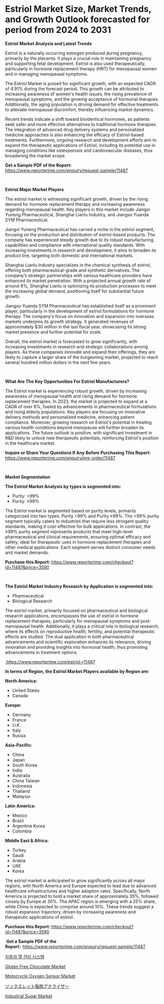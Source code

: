 <p><h1>Estriol Market Size, Market Trends, and Growth Outlook forecasted for period from 2024 to 2031</h1></p><p><strong>Estriol Market Analysis and Latest Trends</strong></p>
<p><p>Estriol is a naturally occurring estrogen produced during pregnancy, primarily by the placenta. It plays a crucial role in maintaining pregnancy and supporting fetal development. Estriol is also used therapeutically, particularly in hormone replacement therapy (HRT) for menopausal women and in managing menopausal symptoms.</p><p>The Estriol Market is poised for significant growth, with an expected CAGR of 4.91% during the forecast period. This growth can be attributed to increasing awareness of women's health issues, the rising prevalence of menopausal symptoms, and the growing acceptance of hormonal therapies. Additionally, the aging population is driving demand for effective treatments to alleviate menopausal discomfort, thereby influencing market dynamics.</p><p>Recent trends indicate a shift toward bioidentical hormones, as patients seek safer and more effective alternatives to traditional hormone therapies. The integration of advanced drug delivery systems and personalized medicine approaches is also enhancing the efficacy of Estriol-based treatments. Furthermore, ongoing research and development efforts aim to expand the therapeutic applications of Estriol, including its potential use in managing conditions like osteoporosis and cardiovascular diseases, thus broadening the market scope.</p></p>
<p><strong>Get a Sample PDF of the Report:&nbsp;</strong> <a href="https://www.reportprime.com/enquiry/request-sample/11487">https://www.reportprime.com/enquiry/request-sample/11487</a></p>
<p>&nbsp;</p>
<p><strong>Estriol Major Market Players</strong></p>
<p><p>The estriol market is witnessing significant growth, driven by the rising demand for hormone replacement therapy and increasing awareness regarding menopausal health. Key players in this market include Jiangxi Yuneng Pharmaceutical, Shanghai Lianlu Industry, and Jiangsu Yuanda SYM Pharmaceutical.</p><p>Jiangxi Yuneng Pharmaceutical has carved a niche in the estriol segment, focusing on the production and distribution of estriol-based products. The company has experienced steady growth due to its robust manufacturing capabilities and compliance with international quality standards. With increasing investments in research and development, it aims to broaden its product line, targeting both domestic and international markets.</p><p>Shanghai Lianlu Industry specializes in the chemical synthesis of estriol, offering both pharmaceutical-grade and synthetic derivatives. The company’s strategic partnerships with various healthcare providers have enhanced its market penetration. With a projected annual growth rate of around 8%, Shanghai Lianlu is optimizing its production processes to meet the increasing global demand, positioning itself for substantial future growth.</p><p>Jiangsu Yuanda SYM Pharmaceutical has established itself as a prominent player, particularly in the development of estriol formulations for hormone therapy. The company's focus on innovation and expansion into overseas markets underpins its growth strategy. It generated revenues of approximately $30 million in the last fiscal year, showcasing its strong market presence and further potential for scale.</p><p>Overall, the estriol market is forecasted to grow significantly, with increasing investments in research and strategic collaborations among players. As these companies innovate and expand their offerings, they are likely to capture a larger share of the burgeoning market, projected to reach several hundred million dollars in the next few years.</p></p>
<p>&nbsp;</p>
<p><strong>What Are The Key Opportunities For Estriol Manufacturers?</strong></p>
<p><p>The Estriol market is experiencing robust growth, driven by increasing awareness of menopausal health and rising demand for hormone replacement therapies. In 2023, the market is projected to expand at a CAGR of over 6%, fueled by advancements in pharmaceutical formulations and rising elderly populations. Key players are focusing on innovative delivery methods and personalized medicine, enhancing patient compliance. Moreover, growing research on Estriol's potential in treating various health conditions beyond menopause will further broaden its applications. The future outlook is positive, with significant investment in R&D likely to unlock new therapeutic potentials, reinforcing Estriol's position in the healthcare market.</p></p>
<p><strong>Inquire or Share Your Questions If Any Before Purchasing This Report:</strong> <a href="https://www.reportprime.com/enquiry/pre-order/11487">https://www.reportprime.com/enquiry/pre-order/11487</a></p>
<p>&nbsp;</p>
<p><strong>Market Segmentation</strong></p>
<p><strong>The Estriol Market Analysis by types is segmented into:</strong></p>
<p><ul><li>Purity: <99%</li><li>Purity: ≥99%</li></ul></p>
<p><p>The Estriol market is segmented based on purity levels, primarily categorized into two types: Purity <99% and Purity ≥99%. The <99% purity segment typically caters to industries that require less stringent quality standards, making it cost-effective for bulk applications. In contrast, the ≥99% purity segment represents products that meet high-level pharmaceutical and clinical requirements, ensuring optimal efficacy and safety, ideal for therapeutic uses in hormone replacement therapies and other medical applications. Each segment serves distinct consumer needs and market demands.</p></p>
<p><strong>Purchase this Report:&nbsp;</strong><a href="https://www.reportprime.com/checkout?id=11487&price=3590">https://www.reportprime.com/checkout?id=11487&price=3590</a></p>
<p>&nbsp;</p>
<p><strong>The Estriol Market Industry Research by Application is segmented into:</strong></p>
<p><ul><li>Pharmaceutical</li><li>Biological Research</li></ul></p>
<p><p>The estriol market, primarily focused on pharmaceutical and biological research applications, encompasses the use of estriol in hormone replacement therapies, particularly for menopausal symptoms and post-menopausal health. Additionally, it plays a critical role in biological research, where its effects on reproductive health, fertility, and potential therapeutic effects are studied. The dual application in both pharmaceutical advancements and scientific exploration enhances its relevance, driving innovation and providing insights into hormonal health, thus promoting advancements in treatment options.</p></p>
<p><a href="https://www.reportprime.com/estriol-r11487">&nbsp;https://www.reportprime.com/estriol-r11487</a></p>
<p><strong>In terms of Region, the Estriol Market Players available by Region are:</strong></p>
<p>
    <p> <strong> North America: </strong>
        <ul>
            <li>United States</li>
            <li>Canada</li>
        </ul>
        </p> 
    <p> <strong> Europe: </strong>
        <ul>
            <li>Germany</li>
            <li>France</li>
            <li>U.K.</li>
            <li>Italy</li>
            <li>Russia</li>
        </ul>
        </p> 
    <p> <strong> Asia-Pacific: </strong>
        <ul>
            <li>China</li>
            <li>Japan</li>
            <li>South Korea</li>
            <li>India</li>
            <li>Australia</li>
            <li>China Taiwan</li>
            <li>Indonesia</li>
            <li>Thailand</li>
            <li>Malaysia</li>
        </ul>
        </p> 
    <p> <strong> Latin America: </strong>
        <ul>
            <li>Mexico</li>
            <li>Brazil</li>
            <li>Argentina Korea</li>
            <li>Colombia</li>
        </ul>
        </p> 
    <p> <strong> Middle East & Africa: </strong>
        <ul>
            <li>Turkey</li>
            <li>Saudi</li>
            <li>Arabia</li>
            <li>UAE</li>
            <li>Korea</li>
        </ul>
    </p>
    </p>
<p><p>The estriol market is anticipated to grow significantly across all major regions, with North America and Europe expected to lead due to advanced healthcare infrastructures and higher adoption rates. Specifically, North America is projected to hold a market share of approximately 35%, followed closely by Europe at 30%. The APAC region is emerging with a 25% share, while China is expected to comprise around 10%. These trends suggest a robust expansion trajectory, driven by increasing awareness and therapeutic applications of estriol.</p></p>
<p><strong>Purchase this Report: </strong><a href="https://www.reportprime.com/checkout?id=11487&price=3590">https://www.reportprime.com/checkout?id=11487&price=3590</a></p>
<p>&nbsp;<strong>Get a Sample PDF of the Report:&nbsp;&nbsp;</strong><a href="https://www.reportprime.com/enquiry/request-sample/11487">https://www.reportprime.com/enquiry/request-sample/11487</a></p>
<p><strong></strong></p>
<p><p><a href="https://medium.com/@scotthereford10/%EC%9E%90%EB%8F%99%EC%B0%A8-%EC%97%B4-%EA%B4%80%EB%A6%AC-%EC%8B%9C%EC%8A%A4%ED%85%9C-%EC%8B%9C%EC%9E%A5%EC%9D%98-%EC%83%88%EB%A1%9C%EC%9A%B4-%ED%8A%B8%EB%A0%8C%EB%93%9C-%EB%B0%8F-2024%EB%85%84%EB%B6%80%ED%84%B0-2031%EB%85%84%EA%B9%8C%EC%A7%80%EC%9D%98-%EB%AF%B8%EB%9E%98-%EC%A0%84%EB%A7%9D-15d271499f1c">자동차 열 관리 시스템</a></p><p><a href="https://medium.com/@dylanmarshall42/the-global-gluten-free-chocolate-market-is-expected-to-witness-a-compound-annual-growth-rate-ac9465df9759">Gluten Free Chocolate Market</a></p><p><a href="https://issuu.com/reportprime-2/docs/motorcycle-oxygen-sensor-market-siz_38fe3c0876c123">Motorcycle Oxygen Sensor Market</a></p><p><a href="https://medium.com/@zionmetz1960/soxhlet-fat-analyzer-market-%E3%81%AE%E3%82%B0%E3%83%AD%E3%83%BC%E3%83%90%E3%83%AB%E5%B8%82%E5%A0%B4%E6%A6%82%E8%A6%81%E3%81%AF-%E4%B8%96%E7%95%8C%E3%81%8A%E3%82%88%E3%81%B3%E4%B8%BB%E8%A6%81%E5%B8%82%E5%A0%B4%E3%81%AB%E3%81%8A%E3%81%91%E3%82%8B%E6%A5%AD%E7%95%8C%E3%81%AB%E5%BD%B1%E9%9F%BF%E3%82%92%E4%B8%8E%E3%81%88%E3%82%8B%E4%B8%BB%E8%A6%81%E3%81%AA%E3%83%88%E3%83%AC%E3%83%B3%E3%83%89%E3%81%AB%E3%81%A4%E3%81%84%E3%81%A6-%E7%8B%AC%E8%87%AA%E3%81%AE%E8%A6%96%E7%82%B9%E3%82%92%E6%8F%90%E4%BE%9B%E3%81%97%E3%81%BE%E3%81%99-9d087547f5ff">ソックスレット脂肪アナライザー</a></p><p><a href="https://medium.com/@dylanmarshall42/the-global-industrial-sugar-market-identifies-drivers-restraints-opportunities-and-trends-c909f7bf2703">Industrial Sugar Market</a></p></p>